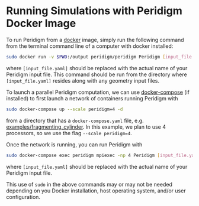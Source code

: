 # Running Simulations with Peridigm Docker Image

To run Peridigm from a [docker](https://docs.docker.com/) image, simply run the following command from the terminal command line of a computer with docker installed:

```bash
sudo docker run -v $PWD:/output peridigm/peridigm Peridigm [input_file.yaml]
```

where `[input_file.yaml]` should be replaced with the actual name of your
Peridigm input file.  This command should be run from the directory where `[input_file.yaml]` resides along with any geometry input files.

To launch a parallel Peridigm computation, we can use [docker-compose](https://docs.docker.com/compose/) (if installed) to first launch a network of containers running Peridigm with

```bash
sudo docker-compose up --scale peridigm=4 -d
```

from a directory that has a `docker-compose.yaml` file, e.g.
[examples/fragmenting_cylinder](examples/fragmenting_cylinder).  In this
example, we plan to use 4 processors, so we use the flag `--scale peridigm=4`.

Once the network is running, you can run Peridigm with


```bash
sudo docker-compose exec peridigm mpiexec -np 4 Peridigm [input_file.yaml]
```

where `[input_file.yaml]` should be replaced with the actual name of your
Peridigm input file.

This use of `sudo` in the above commands may or may not be needed depending on
you Docker installation, host operating system, and/or user configuration.
